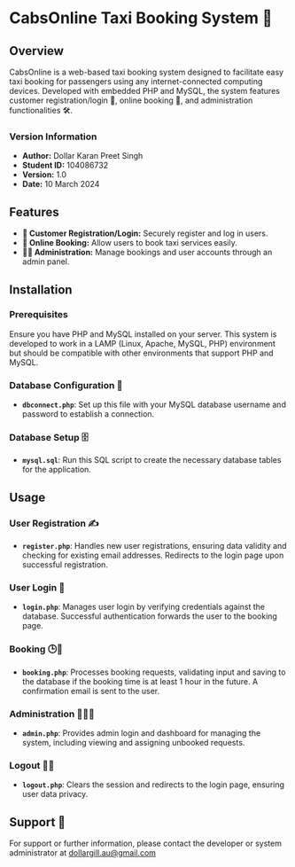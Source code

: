 # CabsOnline Taxi Booking System 🚖

## Overview

CabsOnline is a web-based taxi booking system designed to facilitate easy taxi booking for passengers using any internet-connected computing devices. Developed with embedded PHP and MySQL, the system features customer registration/login 🛂, online booking 📅, and administration functionalities 🛠.

### Version Information

- **Author:** Dollar Karan Preet Singh
- **Student ID:** 104086732
- **Version:** 1.0
- **Date:** 10 March 2024

## Features

- **🔐 Customer Registration/Login:** Securely register and log in users.
- **🚕 Online Booking:** Allow users to book taxi services easily.
- **👨‍💼 Administration:** Manage bookings and user accounts through an admin panel.

## Installation

### Prerequisites

Ensure you have PHP and MySQL installed on your server. This system is developed to work in a LAMP (Linux, Apache, MySQL, PHP) environment but should be compatible with other environments that support PHP and MySQL.

### Database Configuration 🔌

- **`dbconnect.php`**: Set up this file with your MySQL database username and password to establish a connection.

### Database Setup 🗄

- **`mysql.sql`**: Run this SQL script to create the necessary database tables for the application.

## Usage

### User Registration ✍️

- **`register.php`**: Handles new user registrations, ensuring data validity and checking for existing email addresses. Redirects to the login page upon successful registration.

### User Login 🔑

- **`login.php`**: Manages user login by verifying credentials against the database. Successful authentication forwards the user to the booking page.

### Booking 🕒📧

- **`booking.php`**: Processes booking requests, validating input and saving to the database if the booking time is at least 1 hour in the future. A confirmation email is sent to the user.

### Administration 👨‍💼🔧

- **`admin.php`**: Provides admin login and dashboard for managing the system, including viewing and assigning unbooked requests.

### Logout 🚪🔐

- **`logout.php`**: Clears the session and redirects to the login page, ensuring user data privacy.

## Support 🤝

For support or further information, please contact the developer or system administrator at dollargill.au@gmail.com

